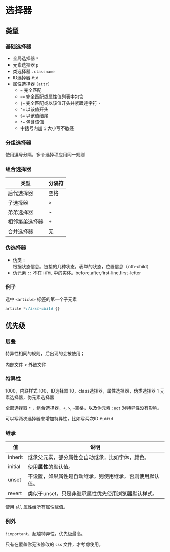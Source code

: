 # 选择器

## 类型

### 基础选择器

* 全局选择器 `*`
* 元素选择器 `p`
* 类选择器 `.classname`
* ID选择器 `#id`
* 属性选择器 `[attr]`
  * `=` 完全匹配
  * `~=` 完全匹配或属性值列表中包含
  * `|=` 完全匹配或以该值开头并紧跟连字符 `-`
  * `^=` 以该值开头
  * `$=` 以该值结尾
  * `*=` 包含该值
  * 中括号内加 `i` 大小写不敏感

### 分组选择器

使用逗号分隔，多个选择项应用同一规则

### 组合选择器

| 类型           | 分隔符 |
| -------------- | ------ |
| 后代选择器     | 空格   |
| 子选择器       | >      |
| 弟弟选择器     | ~      |
| 相邻第弟选择器 | +      |
| 合并选择器     | 无     |

### 伪选择器

* 伪类 `:` 根据状态信息。链接的几种状态，表单的状态，位置信息（nth-child）
* 伪元素 `::` 不在 `HTML` 中的实体。before,after,first-line,first-letter

### 例子

选中 `<article>` 标签的第一个子元素

```css
article *:first-child {}
```

## 优先级

### 层叠

特异性相同的规则，后出现的会被使用；

内部文件 > 外链文件

### 特异性

1000，内联样式
100，ID选择器
10，class选择器，属性选择器，伪类选择器
1 元素选择器，伪元素选择器

全部选择器 `*` ，组合选择器，`+`, `>`, `~`空格，以及伪元素 `:not` 对特异性没有影响。

可以写两次选择器来增加特异性，比如写两次ID `#id#id`

### 继承

| 值      | 说明  |
| ------- | ------ |
| inherit | 继承父元素，部分属性会自动继承，比如字体，颜色。|
| initial | 使用**属性**的默认值。|
| unset   | 不设置，如果属性是自动继承，则使用继承，否则使用默认值。 |
| revert  | 类似于unset，只是非继承属性优先使用浏览器默认样式。 |

使用 `all` 属性给所有属性赋值。

### 例外

`!important`，超越特异性，优先级最高。

只有在覆盖你无法修改的 `css` 文件，才考虑使用。
